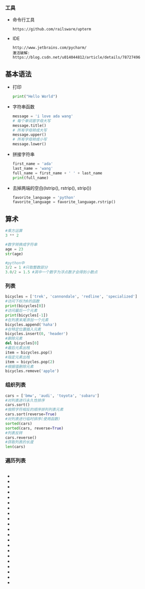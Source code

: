 ### 工具

* 命令行工具

  ```
  https://github.com/railsware/upterm
  ```

* IDE

  ```
  http://www.jetbrains.com/pycharm/
  激活破解:
  https://blog.csdn.net/u014044812/article/details/78727496
  ```

## 基本语法

* 打印

  ```python
  print("Hello World")
  ```

* 字符串函数

  ```python
  message = 'i love ada wang'
  # 每个单词首字母大写
  message.title()
  # 所有字母转成大写
  message.upper()
  # 所有字母转成小写
  message.lower()
  ```

* 拼接字符串

  ```python
  first_name = 'ada'
  last_name = 'wang'
  full_name = first_name + ' ' + last_name
  print(full_name)
  ```

* 去掉两端的空白(lstrip(), rstrip(), strip())

  ```python
  favorite_language = 'python'
  favorite_language = favorite_language.rstrip()
  ```

  

## 算术

```Python
#乘方运算
3 ** 2

#数字转换成字符串
age = 23
str(age)

#python中
3/2 = 1 #只取整数部分
3.0/2 = 1.5 #其中一个数字为浮点数才会得到小数点
```

### 列表

```Python
bicycles = ['trek', 'cannondale', 'redline', 'specialized']
#访问下标为0的函数
print(bicycles[0])
#访问最后一个元素
print(bicycles[-1])
#在列表末尾添加一个元素
bicycles.append('haha')
#在特定位置插入元素
bicycles.insert(0, 'header')
#删除元素
del bicycles[0]
#最后元素出栈
item = bicycles.pop()
#指定元素出栈
item = bicycles.pop(2)
#根据值删除元素
bicycles.remove('apple')
```

### 组织列表

```python
cars = ['bmw', 'audi', 'toyota', 'subaru']
#对列表进行永久性排序
cars.sort()
#按照字符相反的顺序排列列表元素
cars.sort(reverse=True)
#对列表进行临时排序(使用函数)
sorted(cars)
sorted(cars, reverse=True)
#列表反转
cars.reverse()
#获取列表的长度
len(cars)
```

### 遍历列表

```python

```



*

*

*

*

*

*

*

*

*

*

*

*

*

*

*

*

*

*

*

*

*







